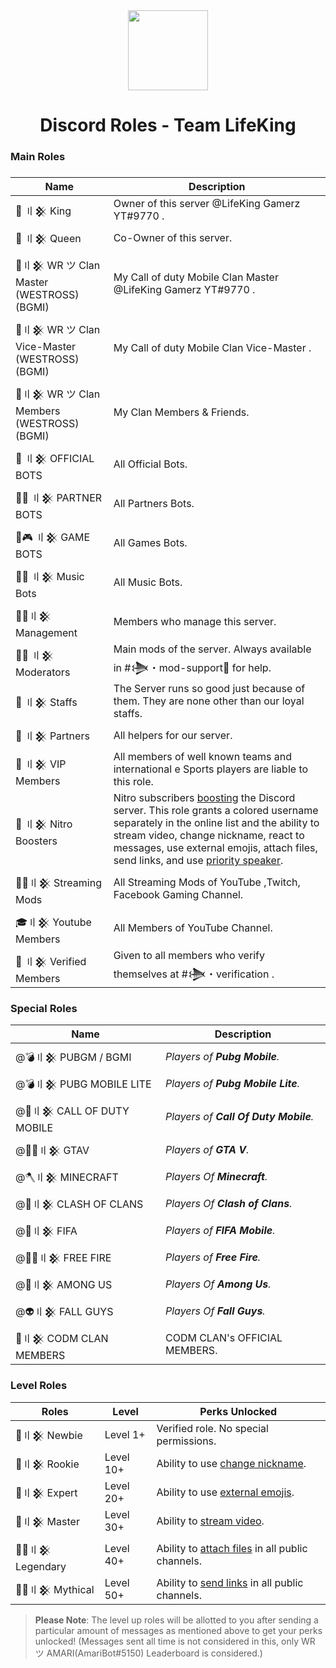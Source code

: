<div align="center">
    <img src="https://i.imgur.com/SCUzUr2.jpg" width="128px" style="max-width:100%;">
    <h1>Discord Roles - Team LifeKing</h1>
</div>

<h3>Main Roles<h3>
    
    
    
| Name                     | Description                                                                                                      |
|--------------------------|------------------------------------------------------------------------------------------------------------------|
| 🤴 〢𒆜 King  |     Owner of this server @LifeKing Gamerz YT#9770 .                                                             |
| 👸 〢𒆜 Queen |    Co-Owner of this server.                                                                                    |
| 🔰〢𒆜 WR ツ Clan Master (WESTROSS)(BGMI)     |     My Call of duty Mobile Clan Master @LifeKing Gamerz YT#9770 .                                              |
| 🔰〢𒆜 WR ツ Clan Vice-Master (WESTROSS)(BGMI)  |     My Call of duty Mobile Clan Vice-Master .                                                                  |
| 🔰〢𒆜 WR ツ Clan Members (WESTROSS)(BGMI)     |     My Clan Members & Friends.                                                                                 |
| 🤖 〢𒆜 OFFICIAL BOTS     |     All Official Bots.                                                                                         |
| 🤖🤝 〢𒆜 PARTNER BOTS   |     All Partners Bots.                                                                                        |
| 🤖🎮 〢𒆜 GAME BOTS   |     All Games Bots.                                                                                            |
| 🤖🎶 〢𒆜 Music Bots   |    All Music Bots.                                                                                             |
| 🕵️‍♂️〢𒆜 Management  |    Members who manage this server.                                                                            |
| 👨‍💻 〢𒆜 Moderators  |     Main mods of the server. Always available in #𒋨・mod-support🔩 for help.                                |
| 👲 〢𒆜 Staffs |    The Server runs so good just because of them. They are none other than our loyal staffs.                   |
| 🤝 〢𒆜 Partners      |     All helpers for our server.                                                                               |
| 🤵 〢𒆜 VIP Members     |    All members of well known teams and international e Sports players are liable to this role.                |
| 💎 〢𒆜 Nitro Boosters   |    Nitro subscribers [boosting](https://support.discord.com/hc/en-us/articles/360028038352-Server-Boosting) the   Discord server. This role grants a colored username separately in the online list and the ability to stream video, change nickname, react to messages, use external emojis, attach files, send links, and use [priority speaker](https://support.discord.com/hc/en-us/articles/360011876531-Setting-up-Priority-Speaker).                |
| 👨‍🚀〢𒆜 Streaming Mods   |    All Streaming Mods of YouTube ,Twitch, Facebook Gaming Channel.                                             |
| 🎓〢𒆜 Youtube Members     |    All Members of YouTube Channel.                                                                           |
| 👫 〢𒆜 Verified Members  |    Given to all members who verify themselves at #𒋨・verification .                                         |


    
<h3>Special Roles</h3>

| Name              | Description                                                                                                                                                                                                     |
|-------------------|-----------------------------------------------------------------------------------------------------------------------------------------------------------------------------------------------------------------|
| @💣〢𒆜 PUBGM / BGMI | *Players of **Pubg Mobile**.*                                                                                                                                                                |
| @💣〢𒆜 PUBG MOBILE LITE | *Players of **Pubg Mobile Lite**.*                                                                                                                                             |
| @🔫〢𒆜 CALL OF DUTY MOBILE | *Players of **Call Of Duty Mobile**.*                                                                                     |
| @🚴‍♀️〢𒆜 GTAV| *Players of **GTA V**.*                                                                                                               |
| @🪓〢𒆜 MINECRAFT | *Players Of **Minecraft**.*                                                                                                                                                           |
| @🤺〢𒆜 CLASH OF CLANS| *Players Of **Clash of Clans**.*                                                                                                                                                       |
| @🧦〢𒆜 FIFA| *Players of **FIFA Mobile**.*                                                                                                                      |
| @🤼‍♂️〢𒆜 FREE FIRE| *Players of **Free Fire**.*                                                                                                                         |
| @👾〢𒆜 AMONG US| *Players Of **Among Us**.*                                                                                                                            |
| @👽〢𒆜 FALL GUYS | *Players Of **Fall Guys**.*                                                                                                                                    |
| 🔫〢𒆜 CODM CLAN MEMBERS            | CODM CLAN's OFFICIAL MEMBERS.    |                                                                                                                                 
<h3>Level Roles</h3>

| Roles          |  Level        | Perks Unlocked                                                             |
|----------------|---------------|----------------------------------------------------------------------------|
| 🥇〢𒆜 Newbie | Level 1+                  | Verified role. No special permissions.                                                   |
| 🥈〢𒆜 Rookie | Level 10+                   | Ability to use [change nickname](https://support.discord.com/hc/en-us/articles/219070107-Server-Nicknames).                                             |
| 🥉〢𒆜 Expert | Level 20+                   | Ability to use [external emojis](https://support.discord.com/hc/en-us/articles/360036479811-Custom-Emojis).                 |
| 🏅〢𒆜 Master | Level 30+                  | Ability to [stream video](https://support.discord.com/hc/en-us/articles/360030714312-Stream-your-game-with-Go-Live-).                                    |
| 💂‍♂️〢𒆜 Legendary | Level 40+                  | Ability to [attach files](https://support.discord.com/hc/en-us/articles/211866427-How-do-I-upload-images-and-GIFs) in all public channels.                                 |
| 👮‍♂️〢𒆜 Mythical | Level 50+                  | Ability to [send links](https://support.discord.com/hc/en-us/articles/360021235192-Sending-GIFs-on-Discord) in all public channels.                                              |

> **Please Note**: The level up roles will be allotted to you after sending a particular amount of messages as mentioned above to get your perks unlocked! (Messages sent all time is not considered in this, only WR ツ AMARI(AmariBot#5150) Leaderboard is considered.)
